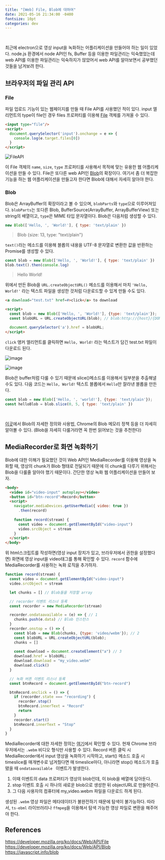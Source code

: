 ```yaml
---
title: "[Web] File, Blob에 대하여"
date: 2021-05-16 21:34:00 -0400
fontsize: 10pt
categories: dev
---
```


<br>

최근에 electron으로 영상 input을 녹화하는 어플리케이션을 만들어야 하는 일이 있었다. node.js 환경에서 node API인 fs, Buffer 등을 이용한 파일관리는 익숙했었는데 web API를 이용한 파일관리는 익숙하지가 않았어서 web API를 알아보면서 공부했던 것들을 남겨보려 한다.

## 브라우저의 파일 관리 API

### File

파일 업로드 기능이 있는 웹페이지를 만들 때 File API를 사용했던 적이 있다. input 엘리먼트의 type이 file인 경우 files 프로퍼티를 이용해 [File](https://developer.mozilla.org/ko/docs/Web/API/File) 객체를 가져올 수 있다.

```html
<input type="file"/>
<script>
  document.querySelector('input').onchange = e => {
    console.log(e.target.files[0])
  }
</script>
```

![FileAPI](https://user-images.githubusercontent.com/50684454/118397349-776a5280-b68e-11eb-8298-a032cbffdab7.png)

이 File 객체의 `name`, `size`, `type` 프로퍼티를 사용해서 목적에 맞는 유용한 웹 어플리케이션을 만들 수 있다. File은 또다른 web API인 [Blob](https://developer.mozilla.org/ko/docs/Web/API/Blob)의 확장이다. 여기서 좀 더 복잡한 기능을 하는 웹 어플리케이션을 만들고자 한다면 Blob에 대해서 자세히 알아야 한다.

### Blob

Blob은 ArrayBuffer의 확장이라고 볼 수 있으며, `blobParts`와 `type`으로 이루어져있다. `blobParts`는 또다른 Blob, BufferSource(ArrayBuffer, ArrayBufferView) 또는 string의 배열이고, `type`은 MIME 타입 문자열이다. Blob은 다음처럼 생성할 수 있다.

```javascript
new Blob(['Hello, ', 'World!'], { type: 'text/plain' })
```
> Blob {size: 13, type: "text/plain"}  

`text()`라는 메소드를 이용해 블롭의 내용을 UTF-8 문자열로 변환한 값을 반환하는 Promise를 생성할 수 있다.

```javascript
const blob = new Blob(['Hello, ', 'World!'], { type: 'text/plain' })
blob.text().then(console.log)
```
> Hello World!  

위에서 만든 Blob을 `URL.createObjectURL()` 메소드를 이용해서 마치 `'Hello, World!'` 라는 텍스트 파일을 생성한 것처럼 다운로드할 수 있게 만들 수도 있다.

```html
<a download="test.txt" href=#>click</a> to download

<script>
  const blob = new Blob(['Hello, ', 'World!'], {type: 'text/plain'});
  const blobURL = URL.createObjectURL(blob); // blob:http://{host}/{DOMString}
  
  document.querySelector('a').href = blobURL;
</script>
```

`click` 앵커 엘리먼트를 클릭하면 `Hello, World!` 라는 텍스트가 담긴 test.txt 파일이 다운로드 된다.

![image](https://user-images.githubusercontent.com/50684454/118517421-26cc2580-b772-11eb-9d7f-3bd40dc0dfd4.png)

![image](https://user-images.githubusercontent.com/50684454/118517773-7a3e7380-b772-11eb-976a-bd46c3192f38.png)

Blob은 buffer처럼 다룰 수 있기 때문에 slice()메소드를 이용해서 일부분을 추출해낼 수도 있다. 다음 코드는 `Hello, World!` 텍스트 블롭에서 `Hello`만 잘라낸 블롭을 만든다.

```javascript
const blob = new Blob(['Hello, ', 'world!'], {type: 'text/plain'});
const helloBlob = blob.slice(0, 5, { type: 'text/plain' })
```

<br>

[이곳](https://chromium.googlesource.com/chromium/src/+/HEAD/storage/browser/blob/README.md)에서 Blob의 자세한 정의와 사용법, Chrome의 Blob 메모리 정책 등을 더 자세히 알아볼 수 있다. (Blob을 자세히 다룰거라면 꼭 한번 읽어보는 것을 추천한다)

## MediaRecorder로 화면 녹화하기

Blob에 대한 이해가 필요했던 것이 Web API인 MediaRecorder를 이용해 영상을 녹화할 때, 영상의 chunk가 Blob 형태로 전달되기 때문에 이 chunk를 다루기 위해서는 Blob을 다룰줄 알아야 했기 때문이다. 간단한 영상 녹화 웹 어플리케이션을 만들어 보자.

```html
<body>
  <video id="video-input" autoplay></video>
  <button id="btn-record">Record</button>
  <script>
    navigator.mediaDevices.getUserMedia({ video: true })
      .then(record)
    
    function record(stream) {
      const video = document.getElementById("video-input")
      video.srcObject = stream
    }
  </script>
</body>
```

위 html스크립트를 작성하면(영상 input 장치가 있고, 브라우저에서 권한을 설정했다면) 화면에 영상 input을 video태그를 통해 확인할 수 있다. `record` 함수에 MediaRecorder를 사용하는 녹화 로직을 추가하자.

```javascript
function record(stream) {
  const video = document.getElementById("video-input")
  video.srcObject = stream

  let chunks = [] // Blob들을 저장할 array

  // recorder 이벤트 리스너 등록
  const recorder = new MediaRecorder(stream)

  recorder.ondataavailable = (e) => { // 1
    chunks.push(e.data) // Blob 인스턴스
  }
  recorder.onstop = () => {
    const blob = new Blob(chunks, {type: 'video/webm'}); // 2
    const blobURL = URL.createObjectURL(blob);
    chunks = []
    
    const download = document.createElement("a") // 3
    download.href = blobURL;
    download.download = "my_video.webm"
    download.click()
  }

  // 녹화 버튼 이벤트 리스너 등록
  const btnRecord = document.getElementById("btn-record")

  btnRecord.onclick = () => {
    if (recorder.state === "recording") {
      recorder.stop()
      btnRecord.innerText = "Record"
      return
    }
    recorder.start()
    btnRecord.innerText = "Stop"
  }
}
```

MediaRecorder에 대한 자세한 정의는 [여기](https://developer.mozilla.org/en-US/docs/Web/API/MediaRecorder)에서 확인할 수 있다. 현재 Chrome 브라우저에서는 `.webm` 비디오 형식만 사용할 수 있다. Record 버튼 클릭 시 MediaRecorder에서 input 영상을 녹화하기 시작하고, start() 메소드 호출 시 timeslice를 매개변수로 넘겨줬다면 매 timeslice마다, 아니라면 stop() 메소드가 호출됐을 때 `ondataavailable ` 이벤트가 발생한다.  

1. 이때 이벤트의 data 프로퍼티가 영상의 blob인데, 이 blob을 배열에 담아둔다.  
2. stop 이벤트 호출 시 하나의 새로운 blob으로 생성한 뒤 objectURL로 만들어준다.  
3. 그 다음 사용자의 컴퓨터에 my_video.webm 파일을 다운로드 하게 된다.  

생성된 `.webm` 영상 파일은 메타데이터가 불완전하기 때문에 탐색이 불가능하다. 따라서, `ts-ebml` 라이브러리나 `ffmpeg`을 이용해서 탐색 가능한 영상 파일로 변환을 해주어야 한다.

## References
<https://developer.mozilla.org/ko/docs/Web/API/File>
<https://developer.mozilla.org/ko/docs/Web/API/Blob>
<https://javascript.info/blob>